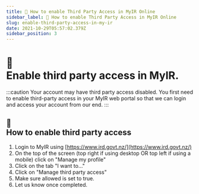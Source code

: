 ```yaml
---
title: 🤝 How to enable Third Party Access in MyIR Online 
sidebar_label: 🤝 How to enable Third Party Access in MyIR Online  
slug: enable-third-party-access-in-my-ir
date: 2021-10-29T05:57:02.379Z
sidebar_position: 3
---
```

# <div class="emoji">🤝</div> Enable third party access in MyIR. 

:::caution
Your account may have third party access disabled. You first need to enable third-party access in your MyIR web portal so that we can login and access your account from our end. 
:::


## <div class="emoji">📃</div> How to enable third party access

1. Login to MyIR using [https://www.ird.govt.nz/](https://www.ird.govt.nz/)
2. On the top of the screen (top right if using desktop OR top left if using a mobile) click on "Manage my profile"
3. Click on the tab "I want to..."
4. Click on "Manage third party access"
5. Make sure allowed is set to true.
6. Let us know once completed.